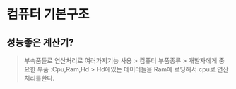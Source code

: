 # 컴퓨터 기본구조
 
 ## 성능좋은 계산기?

  > 부속품들로 연산처리로 여러가지기능 사용
	> 컴퓨터 부품종류
	> 개발자에게 중요한 부품 :Cpu,Ram,Hd
	> Hd에있는 데이터들을 Ram에 로딩해서 cpu로 연산처리를한다.
	
